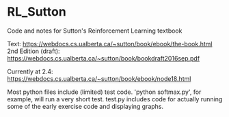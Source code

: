 # RL_Sutton
Code and notes for Sutton's Reinforcement Learning textbook

Text: https://webdocs.cs.ualberta.ca/~sutton/book/ebook/the-book.html
2nd Edition (draft): https://webdocs.cs.ualberta.ca/~sutton/book/bookdraft2016sep.pdf

Currently at 2.4: https://webdocs.cs.ualberta.ca/~sutton/book/ebook/node18.html

Most python files include (limited) test code. 'python softmax.py', for example, will run a very short test.
test.py includes code for actually running some of the early exercise code and displaying graphs.
